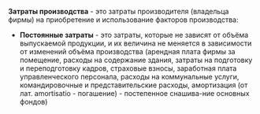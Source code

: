 **Затраты производства** - это затраты производителя (владельца фирмы) на приобретение и использование факторов производства:
- **Постоянные затраты** - это затраты, которые не зависят от объёма выпускаемой продукции, и их величина не меняется в зависимости от изменений объёма производства (арендная плата фирмы за помещение, расходы на содержание здания, затраты на подготовку и переподготовку кадров, страховые взносы, заработная плата управленческого персонала, расходы на коммунальные услуги, командировочные и представительские расходы, амортизация (от лат. amortisatio - погашение) - постепенное снашива-ние основных фондов)